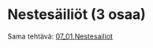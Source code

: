 # Nestesäiliöt (3 osaa)

Sama tehtävä: [07_01.Nestesailiot](https://github.com/lnxbusdrvr/ohjelmoinninPerusteet/tree/master/moocJava2020/osa07/01.Nestesailiot)
